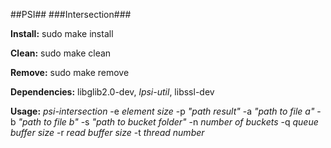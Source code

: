 ##PSI##
###Intersection###

__Install:__ sudo make install

__Clean:__ sudo make clean

__Remove:__ sudo make remove

__Dependencies:__ libglib2.0-dev, _lpsi-util_, libssl-dev

__Usage:__ _psi-intersection_ -e _element size_ -p _"path result"_ -a _"path to file a"_ -b _"path to file b"_ -s _"path to bucket folder"_ -n _number of buckets_ -q _queue buffer size_ -r _read buffer size_ -t _thread number_
